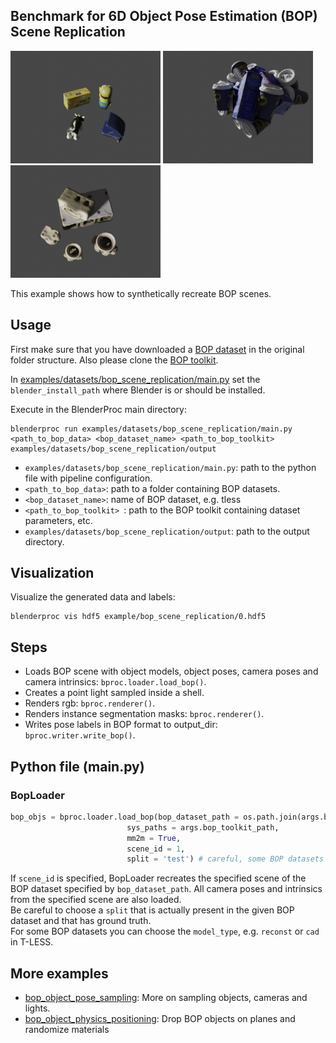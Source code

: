## Benchmark for 6D Object Pose Estimation (BOP) <br/> Scene Replication

<img src=../../../images/bop_scene_replication_hb.jpg width="240" height="180"> <img src=../../../images/bop_scene_replication_icbin.jpg width="240" height="180"> <img src=../../../images/bop_scene_replication_tless.jpg width="240" height="180">

This example shows how to synthetically recreate BOP scenes.

## Usage

First make sure that you have downloaded a [BOP dataset](https://bop.felk.cvut.cz/datasets/) in the original folder structure. Also please clone the [BOP toolkit](https://github.com/thodan/bop_toolkit).

In [examples/datasets/bop_scene_replication/main.py](main.py) set the `blender_install_path` where Blender is or should be installed.

Execute in the BlenderProc main directory: 

```
blenderproc run examples/datasets/bop_scene_replication/main.py <path_to_bop_data> <bop_dataset_name> <path_to_bop_toolkit> examples/datasets/bop_scene_replication/output
```
* `examples/datasets/bop_scene_replication/main.py`: path to the python file with pipeline configuration.
* `<path_to_bop_data>`: path to a folder containing BOP datasets.
* `<bop_dataset_name>`: name of BOP dataset, e.g. tless
* `<path_to_bop_toolkit> `: path to the BOP toolkit containing dataset parameters, etc.
* `examples/datasets/bop_scene_replication/output`: path to the output directory.

## Visualization

Visualize the generated data and labels:

```
blenderproc vis hdf5 example/bop_scene_replication/0.hdf5
```

## Steps

* Loads BOP scene with object models, object poses, camera poses and camera intrinsics: `bproc.loader.load_bop()`.
* Creates a point light sampled inside a shell.
* Renders rgb: `bproc.renderer()`.
* Renders instance segmentation masks: `bproc.renderer()`.
* Writes pose labels in BOP format to output_dir: `bproc.writer.write_bop()`.

## Python file (main.py)

### BopLoader

```python
bop_objs = bproc.loader.load_bop(bop_dataset_path = os.path.join(args.bop_parent_path, args.bop_dataset_name),
                          sys_paths = args.bop_toolkit_path,
                          mm2m = True,
                          scene_id = 1,
                          split = 'test') # careful, some BOP datasets only have labeled 'val' sets

```

If `scene_id` is specified, BopLoader recreates the specified scene of the BOP dataset specified by `bop_dataset_path`. All camera poses and intrinsics from the specified scene are also loaded.  
Be careful to choose a `split` that is actually present in the given BOP dataset and that has ground truth.  
For some BOP datasets you can choose the `model_type`, e.g. `reconst` or `cad` in T-LESS. 

## More examples

* [bop_object_pose_sampling](../bop_object_pose_sampling/README.md): More on sampling objects, cameras and lights.
* [bop_object_physics_positioning](../bop_object_physics_positioning/README.md): Drop BOP objects on planes and randomize materials
